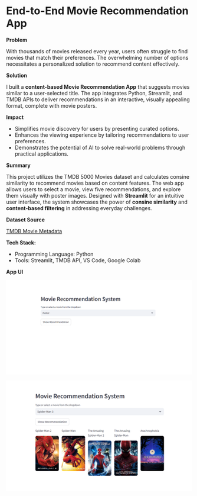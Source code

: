 # End-to-End Movie Recommendation App

**Problem**

With thousands of movies released every year, users often struggle to find movies that match their preferences. The overwhelming number of options necessitates a personalized solution to recommend content effectively.

**Solution**

I built a **content-based Movie Recommendation App** that suggests movies similar to a user-selected title. The app integrates Python, Streamlit, and TMDB APIs to deliver recommendations in an interactive, visually appealing format, complete with movie posters.

**Impact**
- Simplifies movie discovery for users by presenting curated options.
- Enhances the viewing experience by tailoring recommendations to user preferences.
- Demonstrates the potential of AI to solve real-world problems through practical applications.

**Summary**

This project utilizes the TMDB 5000 Movies dataset and calculates consine similarity to recommend movies based on content features. The web app allows users to select a movie, view five recommendations, and explore them visually with poster images. Designed with **Streamlit** for an intuitive user interface, the system showcases the power of **consine similarity** and **content-based filtering** in addressing everyday challenges.

**Dataset Source**

[TMDB Movie Metadata](https://www.kaggle.com/datasets/tmdb/tmdb-movie-metadata?select=tmdb_5000_movies.csv)

**Tech Stack:**
- Programming Language: Python
- Tools: Streamlit, TMDB API, VS Code, Google Colab

**App UI**

![m1](https://github.com/shibbir-ahmad24/Movie-Recommendation-Web-App/blob/main/figures/movie1.png)

![m2](https://github.com/shibbir-ahmad24/Movie-Recommendation-Web-App/blob/main/figures/movie2.png)
